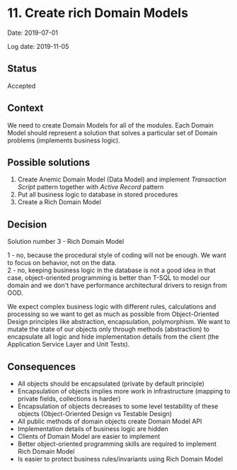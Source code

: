 # 11. Create rich Domain Models

Date: 2019-07-01

Log date: 2019-11-05

## Status

Accepted

## Context

We need to create Domain Models for all of the modules. Each Domain Model should represent a solution that solves a particular set of Domain problems (implements business logic).

## Possible solutions
1. Create Anemic Domain Model (Data Model) and implement *Transaction Script* pattern together with *Active Record* pattern
2. Put all business logic to database in stored procedures
3. Create a Rich Domain Model

## Decision

Solution number 3 - Rich Domain Model</br>

1 - no, because the procedural style of coding will not be enough. We want to focus on behavior, not on the data.</br>
2 - no, keeping business logic in the database is not a good idea in that case, object-oriented programming is better than T-SQL to model our domain and we don't have performance architectural drivers to resign from OOD.</br>

We expect complex business logic with different rules, calculations and processing so we want to get as much as possible from Object-Oriented Design principles like abstraction, encapsulation, polymorphism. We want to mutate the state of our objects only through methods (abstraction) to encapsulate all logic and hide implementation details from the client (the Application Service Layer and Unit Tests).</br>

## Consequences
- All objects should be encapsulated (private by default principle) 
- Encapsulation of objects implies more work in infrastructure (mapping to private fields, collections is harder)
- Encapsulation of objects decreases to some level testability of these objects (Object-Oriented Design vs Testable Design)
- All public methods of domain objects create Domain Model API
- Implementation details of business logic are hidden
- Clients of Domain Model are easier to implement
- Better object-oriented programming skills are required to implement Rich Domain Model
- Is easier to protect business rules/invariants using Rich Domain Model